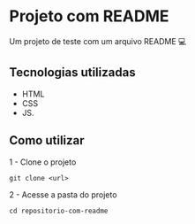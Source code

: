 # Projeto com README
Um projeto de teste com um arquivo README 💻

## Tecnologias utilizadas
- HTML
- CSS
- JS.

## Como utilizar
1 - Clone o projeto
```
git clone <url>
```

2 - Acesse a pasta do projeto
```
cd repositorio-com-readme
```